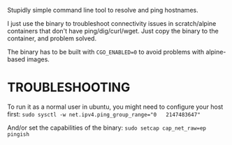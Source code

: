 Stupidly simple command line tool to resolve and ping hostnames.

I just use the binary to troubleshoot connectivity issues in scratch/alpine containers that don't have ping/dig/curl/wget.
Just copy the binary to the container, and problem solved.

The binary has to be built with `CGO_ENABLED=0` to avoid problems with alpine-based images.

# TROUBLESHOOTING

To run it as a normal user in ubuntu, you might need to configure your host first: `sudo sysctl -w net.ipv4.ping_group_range="0   2147483647"` 

And/or set the capabilities of the binary: `sudo setcap cap_net_raw=ep pingish`


